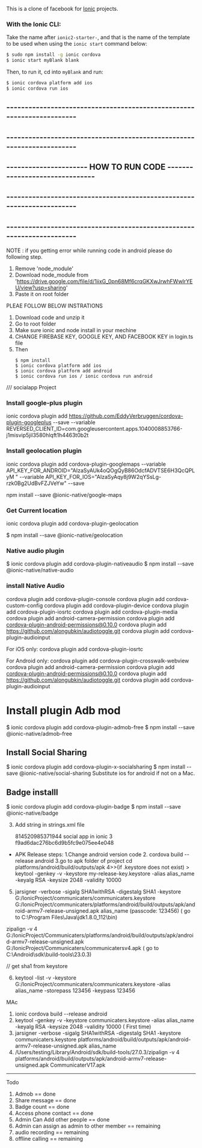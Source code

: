 This is a clone of facebook for [Ionic](http://ionicframework.com/docs/) projects.

### With the Ionic CLI:

Take the name after `ionic2-starter-`, and that is the name of the template to be used when using the `ionic start` command below:

```bash
$ sudo npm install -g ionic cordova
$ ionic start myBlank blank
```

Then, to run it, cd into `myBlank` and run:

```bash
$ ionic cordova platform add ios
$ ionic cordova run ios
```

## ----------------------------------------------------------------------

## ----------------------------------------------------------------------

## ---------------------- HOW TO RUN CODE -------------------------------

## ----------------------------------------------------------------------

## ----------------------------------------------------------------------

NOTE : if you getting error while running code in android please do following step.

1. Remove 'node_module'
2. Download node_module from 'https://drive.google.com/file/d/1iixG_0pn68Mf6crqGKXwJrwhFWwIrYEU/view?usp=sharing'
3. Paste it on root folder

PLEAE FOLLOW BELOW INSTRATIONS

1. Download code and unzip it
2. Go to root folder
3. Make sure ionic and node install in your mechine
4. CHANGE FIREBASE KEY, GOOGLE KEY, AND FACEBOOK KEY in login.ts file
5. Then
   ```
   $ npm install
   $ ionic cordova platform add ios
   $ ionic cordova platform add android
   $ ionic cordova run ios / ionic cordova run android
   ```

/// socialapp Project

### Install google-plus plugin

ionic cordova plugin add https://github.com/EddyVerbruggen/cordova-plugin-googleplus --save --variable REVERSED_CLIENT_ID=com.googleusercontent.apps.1040008853766-j1misvip5jil3580hlqft1h4463t0b2t

### Install geolocation plugin

ionic cordova plugin add cordova-plugin-googlemaps --variable API_KEY_FOR_ANDROID="AIzaSyAUk4oQOgQyB86OdcfADVTSE6H3QcQPLyM " --variable API_KEY_FOR_IOS="AIzaSyAqy8j9W2qYSsLg-rzk0Bg2UdBvFZJVeYw" --save

npm install --save @ionic-native/google-maps

### Get Current location

ionic cordova plugin add cordova-plugin-geolocation

$ npm install --save @ionic-native/geolocation

### Native audio plugin

$ ionic cordova plugin add cordova-plugin-nativeaudio
$ npm install --save @ionic-native/native-audio

### install Native Audio

cordova plugin add cordova-plugin-console
cordova plugin add cordova-custom-config
cordova plugin add cordova-plugin-device
cordova plugin add cordova-plugin-iosrtc
cordova plugin add cordova-plugin-media
cordova plugin add android-camera-permission
cordova plugin add cordova-plugin-android-permissions@0.10.0
cordova plugin add https://github.com/alongubkin/audiotoggle.git
cordova plugin add cordova-plugin-audioinput

For iOS only:
cordova plugin add cordova-plugin-iosrtc

For Android only:
cordova plugin add cordova-plugin-crosswalk-webview
cordova plugin add android-camera-permission
cordova plugin add cordova-plugin-android-permissions@0.10.0
cordova plugin add https://github.com/alongubkin/audiotoggle.git
cordova plugin add cordova-plugin-audioinput

# Install plugin Adb mod

$ ionic cordova plugin add cordova-plugin-admob-free
$ npm install --save @ionic-native/admob-free

## Install Social Sharing

$ ionic cordova plugin add cordova-plugin-x-socialsharing
$ npm install --save @ionic-native/social-sharing
Substitute ios for android if not on a Mac.

## Badge installl

$ ionic cordova plugin add cordova-plugin-badge
$ npm install --save @ionic-native/badge

3. Add string in strings.xml file

   <string name="fb_app_id">814520985371944</string>
   <string name="fb_app_name">social app in ionic 3</string>
   <string name="accountkit_token">f9ad6dac276bc6d9b5fc9e075ee4e048</string>

- APK Release steps:
  1.Change android version code
  2. cordova build --release android
     3.go to apk folder of project cd platforms/android/build/outputs/apk
     4>>(if .keystore does not exist) > keytool -genkey -v -keystore my-release-key.keystore -alias alias_name -keyalg RSA -keysize 2048 -validity 10000

5. jarsigner -verbose -sigalg SHA1withRSA -digestalg SHA1 -keystore G:/IonicProject/communicaters/communicaters.keystore G:/IonicProject/communicaters/platforms/android/build/outputs/apk/android-armv7-release-unsigned.apk alias_name (passcode: 123456) ( go to C:\Program Files\Java\jdk1.8.0_112\bin)

zipalign -v 4 G:/IonicProject/Communicaters/platforms/android/build/outputs/apk/android-armv7-release-unsigned.apk G:/IonicProject/Communicaters/communicatersv4.apk ( go to C:\Android\sdk\build-tools\23.0.3)

// get sha1 from keystore

6. keytool -list -v -keystore G:/IonicProject/communicaters/communicaters.keystore -alias alias_name -storepass 123456 -keypass 123456

MAc

1. ionic cordova build --release android
2. keytool -genkey -v -keystore communicaters.keystore -alias alias_name -keyalg RSA -keysize 2048 -validity 10000 ( First time)
3. jarsigner -verbose -sigalg SHA1withRSA -digestalg SHA1 -keystore communicaters.keystore platforms/android/build/outputs/apk/android-armv7-release-unsigned.apk alias_name
4. /Users/testing/Library/Android/sdk/build-tools/27.0.3/zipalign -v 4 platforms/android/build/outputs/apk/android-armv7-release-unsigned.apk CommunicaterV17.apk

---

Todo

1. Admob == done
2. Share message == done
3. Badge count == done
4. Access phone contact == done
5. Admin Can Add other people == done
6. Admin can assign as admin to other member == remaining
7. audio recording == remaining
8. offline calling == remaining
